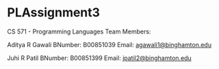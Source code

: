 # PLAssignment3
CS 571 - Programming Languages Team Members:

Aditya R Gawali BNumber: B00851039 Email: agawali1@binghamton.edu

Juhi R Patil BNumber: B00851399 Email: jpatil2@binghamton.edu
